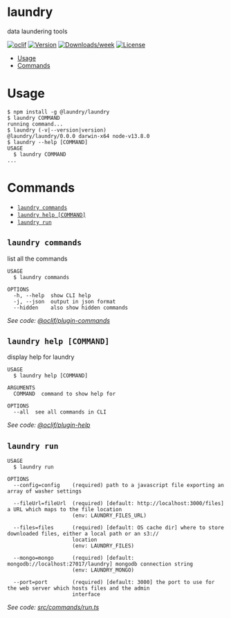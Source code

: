 laundry
=======

data laundering tools

[![oclif](https://img.shields.io/badge/cli-oclif-brightgreen.svg)](https://oclif.io)
[![Version](https://img.shields.io/npm/v/laundry.svg)](https://npmjs.org/package/laundry)
[![Downloads/week](https://img.shields.io/npm/dw/laundry.svg)](https://npmjs.org/package/laundry)
[![License](https://img.shields.io/npm/l/laundry.svg)](https://github.com/endquote/laundryd/blob/master/package.json)

<!-- toc -->
* [Usage](#usage)
* [Commands](#commands)
<!-- tocstop -->
# Usage
<!-- usage -->
```sh-session
$ npm install -g @laundry/laundry
$ laundry COMMAND
running command...
$ laundry (-v|--version|version)
@laundry/laundry/0.0.0 darwin-x64 node-v13.8.0
$ laundry --help [COMMAND]
USAGE
  $ laundry COMMAND
...
```
<!-- usagestop -->
# Commands
<!-- commands -->
* [`laundry commands`](#laundry-commands)
* [`laundry help [COMMAND]`](#laundry-help-command)
* [`laundry run`](#laundry-run)

## `laundry commands`

list all the commands

```
USAGE
  $ laundry commands

OPTIONS
  -h, --help  show CLI help
  -j, --json  output in json format
  --hidden    also show hidden commands
```

_See code: [@oclif/plugin-commands](https://github.com/oclif/plugin-commands/blob/v1.2.3/src/commands/commands.ts)_

## `laundry help [COMMAND]`

display help for laundry

```
USAGE
  $ laundry help [COMMAND]

ARGUMENTS
  COMMAND  command to show help for

OPTIONS
  --all  see all commands in CLI
```

_See code: [@oclif/plugin-help](https://github.com/oclif/plugin-help/blob/v2.2.3/src/commands/help.ts)_

## `laundry run`

```
USAGE
  $ laundry run

OPTIONS
  --config=config    (required) path to a javascript file exporting an array of washer settings

  --fileUrl=fileUrl  (required) [default: http://localhost:3000/files] a URL which maps to the file location
                     (env: LAUNDRY_FILES_URL)

  --files=files      (required) [default: OS cache dir] where to store downloaded files, either a local path or an s3://
                     location
                     (env: LAUNDRY_FILES)

  --mongo=mongo      (required) [default: mongodb://localhost:27017/laundry] mongodb connection string
                     (env: LAUNDRY_MONGO)

  --port=port        (required) [default: 3000] the port to use for the web server which hosts files and the admin
                     interface
```

_See code: [src/commands/run.ts](https://github.com/laundryd/laundry/blob/master/src/commands/run.ts)_
<!-- commandsstop -->
